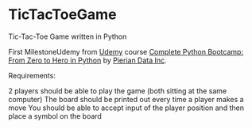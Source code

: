 # TicTacToeGame
Tic-Tac-Toe Game written in Python

First MilestoneUdemy from [Udemy](https://www.udemy.com/share/100F3uBkcacF1XR3o=/?xref=E0QfcF9RQH4HSWUuAAcqP1kSWSRM) course [Complete Python Bootcamp: From Zero to Hero in Python](https://www.udemy.com/share/101W8QCUYad15QRHo=/) by [Pierian Data Inc](https://www.pieriandata.com/p/complete-python-bootcamp).

Requirements:

2 players should be able to play the game (both sitting at the same computer)
The board should be printed out every time a player makes a move
You should be able to accept input of the player position and then place a symbol on the board
